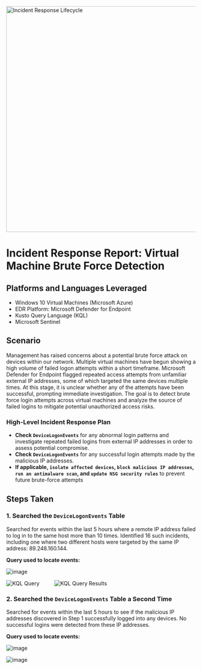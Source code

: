 <img width="600" src="https://github.com/user-attachments/assets/3139ed02-bf2c-4d30-973e-12dc1063fcba" alt="Incident Response Lifecycle"/>

# Incident Response Report: Virtual Machine Brute Force Detection

## Platforms and Languages Leveraged
- Windows 10 Virtual Machines (Microsoft Azure)
- EDR Platform: Microsoft Defender for Endpoint
- Kusto Query Language (KQL)
- Microsoft Sentinel

##  Scenario

Management has raised concerns about a potential brute force attack on devices within our network. Multiple virtual machines have begun showing a high volume of failed logon attempts within a short timeframe. Microsoft Defender for Endpoint flagged repeated access attempts from unfamiliar external IP addresses, some of which targeted the same devices multiple times. At this stage, it is unclear whether any of the attempts have been successful, prompting immediate investigation. The goal is to detect brute force login attempts across virtual machines and analyze the source of failed logins to mitigate potential unauthorized access risks.

### High-Level Incident Response Plan

- **Check `DeviceLogonEvents`** for any abnormal login patterns and investigate repeated failed logins from external IP addresses in order to assess potential compromise. 
- **Check `DeviceLogonEvents`** for any successful login attempts made by the malicious IP addresses.
- **If applicable, `isolate affected devices`, `block malicious IP addresses`, `run an antimalware scan`, and `update NSG security rules`** to prevent future brute-force attempts

## Steps Taken

### 1. Searched the `DeviceLogonEvents` Table

Searched for events within the last 5 hours where a remote IP address failed to log in to the same host more than 10 times. Identified 16 such incidents, including one where two different hosts were targeted by the same IP address: 89.248.160.144.

**Query used to locate events:**

![image](https://github.com/user-attachments/assets/3c38992a-5d8f-4300-babc-af394935bfd1)

<p>
<img src="https://github.com/user-attachments/assets/a1f27344-c7bd-43a7-870a-48db901d135c"  alt="KQL Query"/> &emsp; &emsp;
<img src="https://github.com/user-attachments/assets/3ecd848f-b646-418a-a505-6153216bc3da"   alt="KQL Query Results"/>
</p>

### 2. Searched the `DeviceLogonEvents` Table a Second Time

Searched for events within the last 5 hours to see if the malicious IP addresses discovered in Step 1 successfully logged into any devices. No successful logins were detected from these IP addresses.

**Query used to locate events:**

![image](https://github.com/user-attachments/assets/49941831-9220-4af4-8cea-7b20498a80c0)

![image](https://github.com/user-attachments/assets/c7602fa3-db3e-4ef1-aa10-5e8f5e7f79a6)







